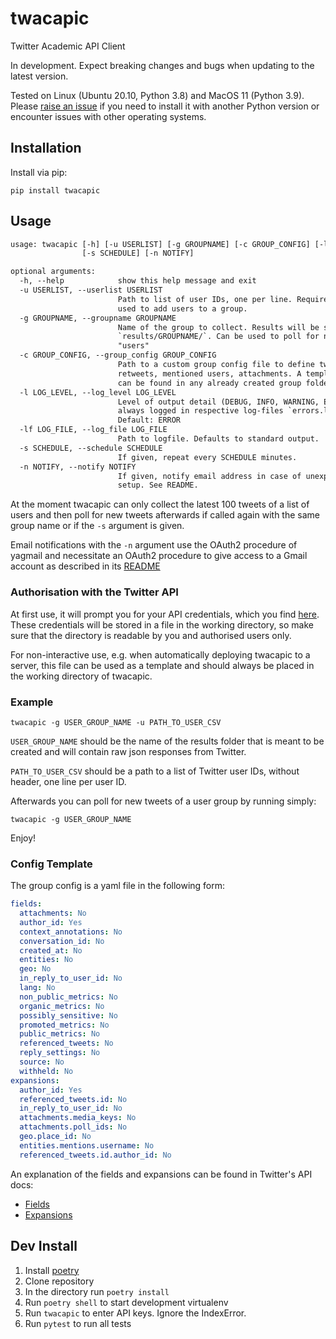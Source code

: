 # twacapic

Twitter Academic API Client

In development. Expect breaking changes and bugs when updating to the latest version.

Tested on Linux (Ubuntu 20.10, Python 3.8) and MacOS 11 (Python 3.9). Please [raise an issue](https://github.com/Leibniz-HBI/twacapic/issues) if you need to install it with another Python version or encounter issues with other operating systems.


## Installation

Install via pip:

`pip install twacapic`


## Usage

```txt
usage: twacapic [-h] [-u USERLIST] [-g GROUPNAME] [-c GROUP_CONFIG] [-l LOG_LEVEL] [-lf LOG_FILE]
                [-s SCHEDULE] [-n NOTIFY]

optional arguments:
  -h, --help            show this help message and exit
  -u USERLIST, --userlist USERLIST
                        Path to list of user IDs, one per line. Required for first run only. Can be
                        used to add users to a group.
  -g GROUPNAME, --groupname GROUPNAME
                        Name of the group to collect. Results will be saved in folder
                        `results/GROUPNAME/`. Can be used to poll for new tweets of a group. Default:
                        "users"
  -c GROUP_CONFIG, --group_config GROUP_CONFIG
                        Path to a custom group config file to define tweet data to be retrieved, e.g.
                        retweets, mentioned users, attachments. A template named `group_config.yaml`
                        can be found in any already created group folder.
  -l LOG_LEVEL, --log_level LOG_LEVEL
                        Level of output detail (DEBUG, INFO, WARNING, ERROR). Warnings and Errors are
                        always logged in respective log-files `errors.log` and `warnings.log`.
                        Default: ERROR
  -lf LOG_FILE, --log_file LOG_FILE
                        Path to logfile. Defaults to standard output.
  -s SCHEDULE, --schedule SCHEDULE
                        If given, repeat every SCHEDULE minutes.
  -n NOTIFY, --notify NOTIFY
                        If given, notify email address in case of unexpected errors. Needs further
                        setup. See README.
```

At the moment twacapic can only collect the latest 100 tweets of a list of users and then poll for new tweets afterwards if called again with the same group name or if the `-s` argument is given.

Email notifications with the `-n` argument use the OAuth2 procedure of yagmail and necessitate an OAuth2 procedure to give access to a Gmail account as described in  its [README](https://github.com/kootenpv/yagmail#oauth2)

### Authorisation with the Twitter API

At first use, it will prompt you for your API credentials, which you find [here](https://developer.twitter.com/en/portal/projects-and-apps). These credentials will be stored in a file in the working directory, so make sure that the directory is readable by you and authorised users only.

For non-interactive use, e.g. when automatically deploying twacapic to a server, this file can be used as a template and should always be placed in the working directory of twacapic.

### Example

`twacapic -g USER_GROUP_NAME -u PATH_TO_USER_CSV`

`USER_GROUP_NAME` should be the name of the results folder that is meant to be created and will contain raw json responses from Twitter.

`PATH_TO_USER_CSV` should be a path to a list of Twitter user IDs, without header, one line per user ID.

Afterwards you can poll for new tweets of a user group by running simply:

`twacapic -g USER_GROUP_NAME`

Enjoy!


### Config Template

The group config is a yaml file in the following form:

```yaml
fields:
  attachments: No
  author_id: Yes
  context_annotations: No
  conversation_id: No
  created_at: No
  entities: No
  geo: No
  in_reply_to_user_id: No
  lang: No
  non_public_metrics: No
  organic_metrics: No
  possibly_sensitive: No
  promoted_metrics: No
  public_metrics: No
  referenced_tweets: No
  reply_settings: No
  source: No
  withheld: No
expansions:
  author_id: Yes
  referenced_tweets.id: No
  in_reply_to_user_id: No
  attachments.media_keys: No
  attachments.poll_ids: No
  geo.place_id: No
  entities.mentions.username: No
  referenced_tweets.id.author_id: No
```

An explanation of the fields and expansions can be found in Twitter's API docs:

  - [Fields](https://developer.twitter.com/en/docs/twitter-api/fields)
  - [Expansions](https://developer.twitter.com/en/docs/twitter-api/expansions)


## Dev Install

1. Install [poetry](https://python-poetry.org/docs/#installation)
2. Clone repository
3. In the directory run `poetry install`
4. Run `poetry shell` to start development virtualenv
5. Run `twacapic` to enter API keys. Ignore the IndexError.
6. Run `pytest` to run all tests

